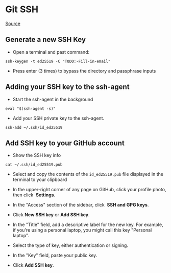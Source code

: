 # Git SSH

[Source](https://docs.github.com/en/authentication/connecting-to-github-with-ssh/generating-a-new-ssh-key-and-adding-it-to-the-ssh-agent)

## Generate a new SSH Key

- Open a terminal and past command: 

```
ssh-keygen -t ed25519 -C "TODO:-Fill-in-email"
```

- Press enter (3 times) to bypass the directory and passphrase inputs

## Adding your SSH key to the ssh-agent

- Start the ssh-agent in the background

```
eval "$(ssh-agent -s)"
```

- Add your SSH private key to the ssh-agent.

```
ssh-add ~/.ssh/id_ed25519
```

## Add SSH key to your GitHub account

- Show the SSH key info

```
cat ~/.ssh/id_ed25519.pub
```

- Select and copy the contents of the `id_ed25519.pub` file displayed in the terminal to your clipboard

- In the upper-right corner of any page on GitHub, click your profile photo, then click  **Settings**.
- In the "Access" section of the sidebar, click  **SSH and GPG keys**.
- Click **New SSH key** or **Add SSH key**.
- In the "Title" field, add a descriptive label for the new key. For example, if you're using a personal laptop, you might call this key "Personal laptop".
- Select the type of key, either authentication or signing. 
- In the "Key" field, paste your public key.
- Click **Add SSH key**.